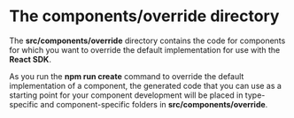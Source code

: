 # The **components/override** directory

The **src/components/override** directory contains the code for components for which you want to override the default implementation for use with the **React SDK**.

As you run the **npm run  create** command to override the default implementation of a component, the generated code that you can use as a starting point for your component development will be placed in type-specific and component-specific folders in **src/components/override**.
